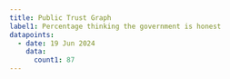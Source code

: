```yaml
---
title: Public Trust Graph
label1: Percentage thinking the government is honest
datapoints:
  - date: 19 Jun 2024
    data:
      count1: 87
---
```

